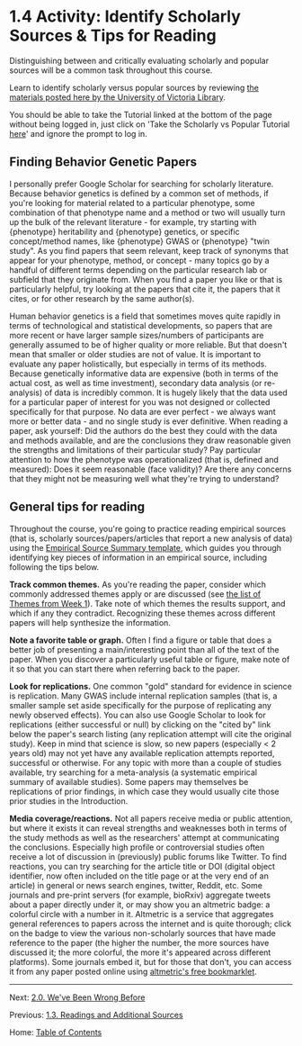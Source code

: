# 1.4 Activity: Identify Scholarly Sources & Tips for Reading

Distinguishing between and critically evaluating scholarly and popular sources will be a common task throughout this course.

Learn to identify scholarly versus popular sources by reviewing [the materials posted here by the University of Victoria Library](https://www.uvic.ca/library/help/tips/scholvpop/index.php).

You should be able to take the Tutorial linked at the bottom of the page without being logged in, just click on 'Take the Scholarly vs Popular Tutorial [here](https://uvic.libwizard.com/id/3fcf24f3f9d7070b83eba4903f573ebd)' and ignore the prompt to log in. 

## Finding Behavior Genetic Papers

I personally prefer Google Scholar for searching for scholarly literature. Because behavior genetics is defined by a common set of methods, if you're looking for material related to a particular phenotype, some combination of that phenotype name and a method or two will usually turn up the bulk of the relevant literature - for example, try starting with {phenotype} heritability and {phenotype} genetics, or specific concept/method names, like {phenotype} GWAS or {phenotype} "twin study". As you find papers that seem relevant, keep track of synonyms that appear for your phenotype, method, or concept - many topics go by a handful of different terms depending on the particular research lab or subfield that they originate from. When you find a paper you like or that is particularly helpful, try looking at the papers that cite it, the papers that it cites, or for other research by the same author(s). 

Human behavior genetics is a field that sometimes moves quite rapidly in terms of technological and statistical developments, so papers that are more recent or have larger sample sizes/numbers of participants are generally assumed to be of higher quality or more reliable. But that doesn't mean that smaller or older studies are not of value. It is important to evaluate any paper holistically, but especially in terms of its methods. Because genetically informative data are expensive (both in terms of the actual cost, as well as time investment), secondary data analysis (or re-analysis) of data is incredibly common. It is hugely likely that the data used for a particular paper of interest for you was not designed or collected specifically for that purpose. No data are ever perfect - we always want more or better data - and no single study is ever definitive. When reading a paper, ask yourself: Did the authors do the best they could with the data and methods available, and are the conclusions they draw reasonable given the strengths and limitations of their particular study? Pay particular attention to how the phenotype was operationalized (that is, defined and measured): Does it seem reasonable (face validity)? Are there any concerns that they might not be measuring well what they're trying to understand?

## General tips for reading

Throughout the course, you're going to practice reading empirical sources (that is, scholarly sources/papers/articles that report a new analysis of data) using the [Empirical Source Summary template](../materials/template_summary_empirical_source.md), which guides you through identifying key pieces of information in an empirical source, including following the tips below.

**Track common themes.** As you're reading the paper, consider which commonly addressed themes apply or are discussed (see [the list of Themes from Week 1](../ch01/1.3_20_themes_in_behavior_genetics.md)). Take note of which themes the results support, and which if any they contradict. Recognizing these themes across different papers will help synthesize the information.

**Note a favorite table or graph.** Often I find a figure or table that does a better job of presenting a main/interesting point than all of the text of the paper. When you discover a particularly useful table or figure, make note of it so that you can start there when referring back to the paper.

**Look for replications.** One common "gold" standard for evidence in science is replication. Many GWAS include internal replication samples (that is, a smaller sample set aside specifically for the purpose of replicating any newly observed effects). You can also use Google Scholar to look for replications (either successful or null) by clicking on the "cited by" link below the paper's search listing (any replication attempt will cite the original study). Keep in mind that science is slow, so new papers (especially < 2 years old) may not yet have any available replication attempts reported, successful or otherwise. For any topic with more than a couple of studies available, try searching for a meta-analysis (a systematic empirical summary of available studies). Some papers may themselves be replications of prior findings, in which case they would usually cite those prior studies in the Introduction.

**Media coverage/reactions.** Not all papers receive media or public attention, but where it exists it can reveal strengths and weaknesses both in terms of the study methods as well as the researchers' attempt at communicating the conclusions. Especially high profile or controversial studies often receive a lot of discussion in (previously) public forums like Twitter. To find reactions, you can try searching for the article title or DOI (digital object identifier, now often included on the title page or at the very end of an article) in general or news search engines, twitter, Reddit, etc. Some journals and pre-print servers (for example, bioRxiv) aggregate tweets about a paper directly under it, or may show you an altmetric badge: a colorful circle with a number in it. Altmetric is a service that aggregates general references to papers across the internet and is quite thorough; click on the badge to view the various non-scholarly sources that have made reference to the paper (the higher the number, the more sources have discussed it; the more colorful, the more it's appeared across different platforms). Some journals embed it, but for those that don't, you can access it from any paper posted online using [altmetric's free bookmarklet](https://www.altmetric.com/solutions/free-tools/bookmarklet/).

---------

Next: [2.0. We've Been Wrong Before](../ch02/2.0_weve_been_wrong_before.md)

Previous: [1.3. Readings and Additional Sources](1.3_readings_and_additional_sources.md)

Home: [Table of Contents](../README.md)
